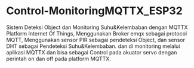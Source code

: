 # Control-MonitoringMQTTX_ESP32
Sistem Deteksi Object dan Monitoring Suhu&Kelembaban dengan MQTTX Platform Internet Of Things, Menggunakan Broker emqx sebagai protocol MQTT, Menggunakan sensor PIR sebagai pendeteksi Object, dan sensor DHT sebagai Pendeteksi Suhu&Kelembaban. dan di monitoring melalui aplikasi MQTTX dan bisa sebagai Control pada akuator servo dengan perintah on dan off pada platform MQTTX.   

